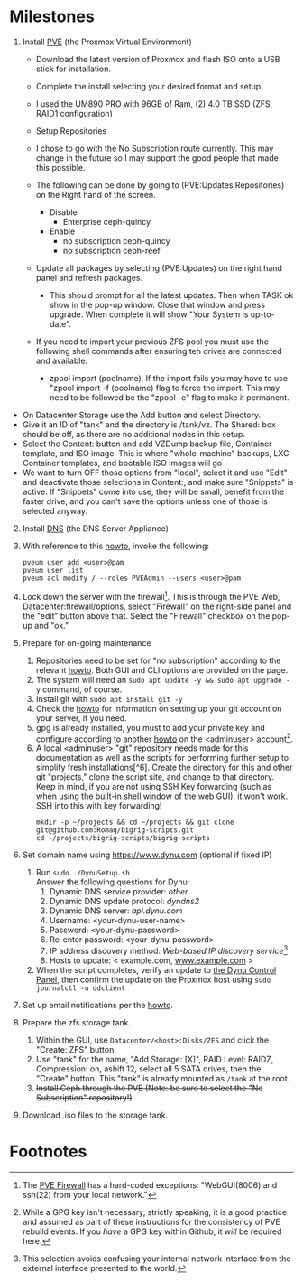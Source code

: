 # Milestones

1. Install [PVE](../main/PVE.md) (the Proxmox Virtual Environment)
   - Download the latest version of Proxmox and flash ISO onto a USB stick for installation.
   - Complete the install selecting your desired format and setup.
   - I used the UM890 PRO with 96GB of Ram, (2) 4.0 TB SSD (ZFS RAID1 configuration)
   - Setup Repositories
   - I chose to go with the No Subscription route currently. This may change in the future so I may support the good people that made this possible.
   - The following can be done by going to (PVE:Updates:Repositories) on the Right hand of the screen.
      - Disable
        * Enterprise ceph-quincy
      - Enable
         * no subscription ceph-quincy
         * no subscription ceph-reef
   - Update all packages by selecting (PVE:Updates) on the right hand panel and refresh packages. 
      - This should prompt for all the latest updates. Then when TASK ok show in the pop-up window. Close that window and press upgrade. When complete it will show "Your System is up-to-date".
    
   - If you need to import your previous ZFS pool you must use the following shell commands after ensuring teh drives are connected and available.
      - zpool import (poolname), If the import fails you may have to use "zpool import -f (poolname) flag to force the import. This may need to be followed be the "zpool -e" flag to make it permanent.
* On Datacenter:Storage use the Add button and select Directory.
* Give it an ID of "tank" and the directory is /tank/vz. The Shared: box should be off, as there are no additional nodes in this setup.
* Select the Content: button and add VZDump backup file, Container template, and ISO image. This is where "whole-machine" backups, LXC Container templates, and bootable ISO images will go
* We want to turn OFF those options from "local", select it and use "Edit" and deactivate those selections in Content:, and make sure "Snippets" is active. If "Snippets" come into use, they will be small, benefit from the faster drive, and you can't save the options unless one of those is selected anyway.

2. Install [DNS](../main/DNS.md) (the DNS Server Appliance)

2. With reference to this [howto](https://forum.proxmox.com/threads/add-pam-user-to-pve-admin-group.87036/),
   invoke the following:
   ```
   pveum user add <user>@pam
   pveum user list
   pveum acl modify / --roles PVEAdmin --users <user>@pam
   ```
3. Lock down the server with the firewall[^3].
   This is through the PVE Web, Datacenter:firewall/options, select "Firewall" on the right-side panel and
   the "edit" button above that. Select the "Firewall" checkbox on the pop-up and "ok."

4. Prepare for on-going maintenance  
   1. Repositories need to be set for "no subscription" according to the relevant
   [howto](https://www.virtualizationhowto.com/2022/08/proxmox-update-no-subscription-repository-configuration/).
   Both GUI and CLI options are provided on the page.
   2. The system will need an `sudo apt update -y && sudo apt upgrade -y` command, of course.
   3. Install git with `sudo apt install git -y`
   4. Check the [howto](https://git-scm.com/book/en/v2/Getting-Started-First-Time-Git-Setup)
      for information on setting up your git account on your server, if you need.
   5. gpg is already installed, you must to add your private key and configure according
   to another [howto](https://aalonso.dev/blog/2022/how-to-generate-gpg-keys-sign-commits-and-export-keys-to-another-machine)
   on the \<adminuser\> account[^4].
   6. A local \<adminuser\> "git" repository needs made for this documentation as well as the
      scripts for performing further setup to simplify fresh installations[^6]. Create the
      directory for this and other git "projects," clone the script site, and change to that
      directory. Keep in mind, if you are not using SSH Key forwarding (such as when using the
      built-in shell window of the web GUI), it won't work. SSH into this with key forwarding!
      ```
      mkdir -p ~/projects && cd ~/projects && git clone git@github.com:Romaq/bigrig-scripts.git
      cd ~/projects/bigrig-scripts/bigrig-scripts
      ```

5. Set domain name using https://www.dynu.com (optional if fixed IP)
   
    1. Run `sudo ./DynuSetup.sh`  
       Answer the following questions for Dynu:  
       1. Dynamic DNS service provider: *other*  
       2. Dynamic DNS update protocol: *dyndns2*  
       3. Dynamic DNS server: *api.dynu.com*  
       4. Username: \<your-dynu-user-name\>  
       5. Password: \<your-dynu-password\>  
       6. Re-enter password: \<your-dynu-password\>  
       7. IP address discovery method: *Web-based IP discovery service*[^5]  
       8. Hosts to update: \< example.com, www.example.com \>  
    2. When the script completes, verify an update to [the Dynu Control Panel](https://www.dynu.com/en-US/ControlPanel/DDNS),
    then confirm the update on the Proxmox host using `sudo journalctl -u ddclient`

6. Set up email notifications per the [howto](https://www.naturalborncoder.com/linux/2023/05/19/setting-up-email-notifications-in-proxmox-using-gmail).

7. Prepare the zfs storage tank.
   1. Within the GUI, use `Datacenter/<host>:Disks/ZFS` and click the "Create: ZFS" button.
   2. Use "tank" for the name, "Add Storage: [X]", RAID Level: RAIDZ, Compression: on, ashift 12, select all 5 SATA drives,
      then the "Create" button. This "tank" is already mounted as `/tank` at the root.
   3. ~~Install Ceph through the PVE (Note: be sure to select the "No Subscription" repository!)~~
8. Download .iso files to the storage tank.

# Footnotes
[^1]: Proxmox Virtual Environment, usually but not necessarily the web
page GUI control panel, but may also be a "PVE" command line.
[^2]: A "sudo user" on both the shell and on PVE avoid exposing root privilages without a means
to limit root privilage as conditions change. This also limits the need for exposing root
in further stages of installation and development, such as with "git" identity on the
server.
[^3]: The [PVE Firewall](https://pve.proxmox.com/wiki/Firewall#_configuration_files) has
a hard-coded exceptions: "WebGUI(8006) and ssh(22) from your local network."
[^4]: While a GPG key isn't necessary, strictly speaking, it is a good practice and assumed
as part of these instructions for the consistency of PVE rebuild events. If you *have* a GPG
key within Github, it *will* be required here.
[^5]: This selection avoids confusing your internal network interface from the external
interface presented to the world.

